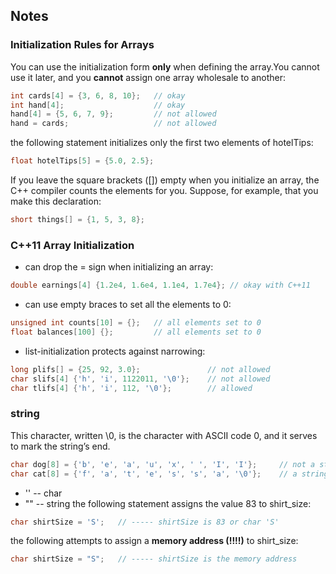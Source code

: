 ## Notes

### Initialization Rules for Arrays
You can use the initialization form **only** when defining the array.You cannot use it later, 
and you **cannot** assign one array wholesale to another:
```c++
int cards[4] = {3, 6, 8, 10};   // okay
int hand[4];                    // okay
hand[4] = {5, 6, 7, 9};         // not allowed
hand = cards;                   // not allowed
```
the following statement initializes only the first two elements of hotelTips:
```c++
float hotelTips[5] = {5.0, 2.5};
```
If you leave the square brackets ([]) empty when you initialize an array, the C++ compiler counts the elements for you. 
Suppose, for example, that you make this declaration:
```c++
short things[] = {1, 5, 3, 8};
```

### C++11 Array Initialization
- can drop the = sign when initializing an array:
```c++
double earnings[4] {1.2e4, 1.6e4, 1.1e4, 1.7e4}; // okay with C++11
```
- can use empty braces to set all the elements to 0:
```c++
unsigned int counts[10] = {};   // all elements set to 0
float balances[100] {};         // all elements set to 0
```
- list-initialization protects against narrowing:
```c++
long plifs[] = {25, 92, 3.0};               // not allowed
char slifs[4] {'h', 'i', 1122011, '\0'};    // not allowed 
char tlifs[4] {'h', 'i', 112, '\0'};        // allowed
```

### string
This character, written \0, is the character with ASCII code 0, and it serves to mark the string’s end.
```c++
char dog[8] = {'b', 'e', 'a', 'u', 'x', ' ', 'I', 'I'};     // not a string! 
char cat[8] = {'f', 'a', 't', 'e', 's', 's', 'a', '\0'};    // a string!
```
- '' -- char
- "" -- string
the following statement assigns the value 83 to shirt_size:
```c++
char shirtSize = 'S';   // ----- shirtSize is 83 or char 'S'
```
the following attempts to assign a **memory address (!!!!)** to shirt_size:
```c++
char shirtSize = "S";   // ----- shirtSize is the memory address
```